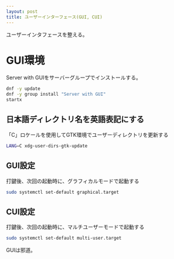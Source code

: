 ```yaml
---
layout: post
title: ユーザーインターフェース(GUI, CUI)
---
```


ユーザーインタフェースを整える。

# GUI環境

Server with GUIをサーバーグループでインストールする。

```sh
dnf -y update
dnf -y group install "Server with GUI"
startx
```

## 日本語ディレクトリ名を英語表記にする

「C」ロケールを使用してGTK環境でユーザーディレクトリを更新する

```sh
LANG=C xdg-user-dirs-gtk-update
```

## GUI設定

打鍵後、次回の起動時に、グラフィカルモードで起動する

```sh
sudo systemctl set-default graphical.target
```

## CUI設定

打鍵後、次回の起動時に、マルチユーザーモードで起動する

```sh
sudo systemctl set-default multi-user.target
```

GUIは邪道。
